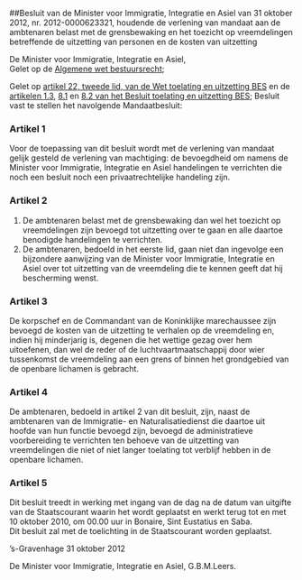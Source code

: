 <meta http-equiv='Content-Type' content='text/html; charset=utf-8' />

##Besluit van de Minister voor Immigratie, Integratie en Asiel van 31 oktober 2012, nr. 2012-0000623321, houdende de verlening van mandaat aan de ambtenaren belast met de grensbewaking en het toezicht op vreemdelingen betreffende de uitzetting van personen en de kosten van uitzetting

De Minister voor Immigratie, Integratie en Asiel,  
Gelet op de [Algemene wet bestuursrecht](../../../../../../../../../../../../../wet/algemene/wet/bestuursrecht/BWBR0005537/README.md);

Gelet op [artikel 22, tweede lid, van de Wet toelating en uitzetting BES](../../../../../../../../../../../../../wet-BES/wet/toelating/en/uitzetting/bes/BWBR0028571/README.md) en de [artikelen 1.3](../../../../../../../../../../../../../AMvB-BES/besluit/toelating/en/uitzetting/bes/BWBR0028599/README.md), [8.1](../../../../../../../../../../../../../AMvB-BES/besluit/toelating/en/uitzetting/bes/BWBR0028599/README.md) en [8.2 van het Besluit toelating en uitzetting BES](../../../../../../../../../../../../../AMvB-BES/besluit/toelating/en/uitzetting/bes/BWBR0028599/README.md);
Besluit vast te stellen het navolgende Mandaatbesluit:    

### Artikel  1  

Voor de toepassing van dit besluit wordt met de verlening van mandaat gelijk gesteld de verlening van machtiging: de bevoegdheid om namens de Minister voor Immigratie, Integratie en Asiel handelingen te verrichten die noch een besluit noch een privaatrechtelijke handeling zijn.  

### Artikel  2  

1.  De ambtenaren belast met de grensbewaking dan wel het toezicht op vreemdelingen zijn bevoegd tot uitzetting over te gaan en alle daartoe benodigde handelingen te verrichten.   
2.  De ambtenaren, bedoeld in het eerste lid, gaan niet dan ingevolge een bijzondere aanwijzing van de Minister voor Immigratie, Integratie en Asiel over tot uitzetting van de vreemdeling die te kennen geeft dat hij bescherming wenst.   

### Artikel  3  

De korpschef en de Commandant van de Koninklijke marechaussee zijn bevoegd de kosten van de uitzetting te verhalen op de vreemdeling en, indien hij minderjarig is, degenen die het wettige gezag over hem uitoefenen, dan wel de reder of de luchtvaartmaatschappij door wier tussenkomst de vreemdeling aan een grens of binnen het grondgebied van de openbare lichamen is gebracht.  

### Artikel  4  

De ambtenaren, bedoeld in artikel 2 van dit besluit, zijn, naast de ambtenaren van de Immigratie- en Naturalisatiedienst die daartoe uit hoofde van hun functie bevoegd zijn, bevoegd de administratieve voorbereiding te verrichten ten behoeve van de uitzetting van vreemdelingen die niet of niet langer toelating tot verblijf hebben in de openbare lichamen.  

### Artikel  5  

Dit besluit treedt in werking met ingang van de dag na de datum van uitgifte van de Staatscourant waarin het wordt geplaatst en werkt terug tot en met 10 oktober 2010, om 00.00 uur in Bonaire, Sint Eustatius en Saba.  
Dit besluit zal met de toelichting in de Staatscourant worden geplaatst.   

’s-Gravenhage 
31 oktober 2012   

De 
Minister voor Immigratie, Integratie en Asiel,
G.B.M.Leers.   
